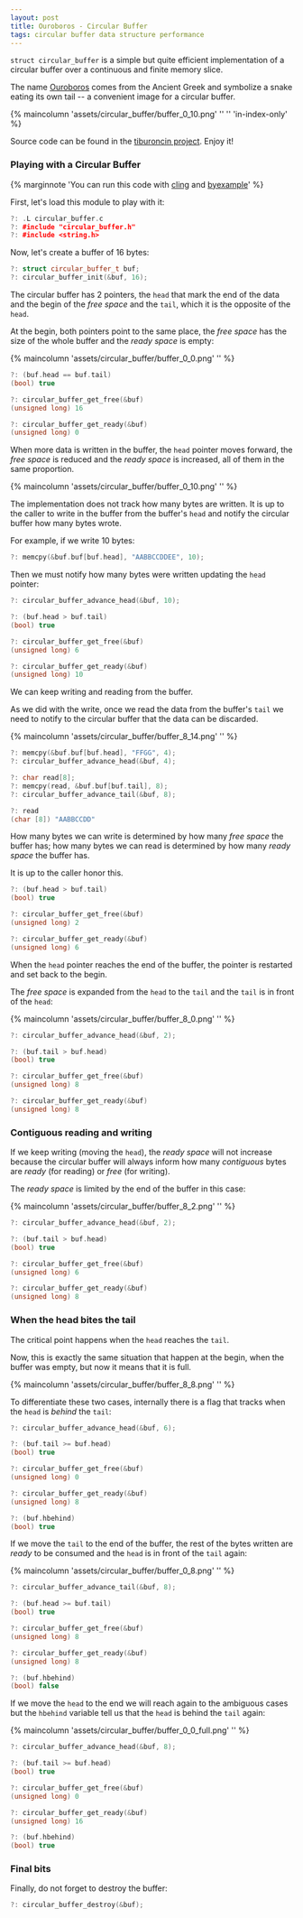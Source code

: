 ```yaml
---
layout: post
title: Ouroboros - Circular Buffer
tags: circular buffer data structure performance
---
```


``struct circular_buffer`` is a simple but quite efficient implementation
of a circular buffer over a continuous and finite memory slice.

The name [Ouroboros](https://en.wikipedia.org/wiki/Ouroboros) comes from the
Ancient Greek and symbolize a snake eating
its own tail -- a convenient image for a circular buffer.

{% maincolumn 'assets/circular_buffer/buffer_0_10.png' '' ''
'in-index-only' %}

Source code can be found in the
[tiburoncin project](https://github.com/eldipa/tiburoncin). Enjoy it!<!--more-->

### Playing with a Circular Buffer

{% marginnote
'You can run this code with [cling](https://github.com/root-project/cling)
and [byexample](https://byexamples.github.io/byexample/)' %}

First, let's load this module to play with it:

```cpp
?: .L circular_buffer.c
?: #include "circular_buffer.h"
?: #include <string.h>
```

Now, let's create a buffer of 16 bytes:

```cpp
?: struct circular_buffer_t buf;
?: circular_buffer_init(&buf, 16);
```

The circular buffer has 2 pointers, the ``head``
that mark the end of the data and the begin of the
*free space* and the ``tail``, which it is the opposite of
the ``head``.

At the begin, both pointers point to the same place,
the *free space* has the size of the whole buffer and the
*ready space* is empty:


{% maincolumn 'assets/circular_buffer/buffer_0_0.png' '' %}

```cpp
?: (buf.head == buf.tail)
(bool) true

?: circular_buffer_get_free(&buf)
(unsigned long) 16

?: circular_buffer_get_ready(&buf)
(unsigned long) 0
```

When more data is written in the buffer, the
``head`` pointer moves forward, the *free space*
is reduced and the *ready space* is increased,
all of them in the same proportion.

{% maincolumn 'assets/circular_buffer/buffer_0_10.png' '' %}

The implementation does not track how many bytes are written.
It is up to the caller to write in the buffer from
the buffer's ``head`` and notify the circular buffer how many
bytes wrote.

For example, if we write 10 bytes:

```cpp
?: memcpy(&buf.buf[buf.head], "AABBCCDDEE", 10);
```

Then we must notify how many bytes were written updating
the ``head`` pointer:

```cpp
?: circular_buffer_advance_head(&buf, 10);

?: (buf.head > buf.tail)
(bool) true

?: circular_buffer_get_free(&buf)
(unsigned long) 6

?: circular_buffer_get_ready(&buf)
(unsigned long) 10
```

We can keep writing and reading from the buffer.

As we did with the write, once we read the data from
the buffer's ``tail`` we need to notify to the circular buffer
that the data can be discarded.

{% maincolumn 'assets/circular_buffer/buffer_8_14.png' '' %}

```cpp
?: memcpy(&buf.buf[buf.head], "FFGG", 4);
?: circular_buffer_advance_head(&buf, 4);

?: char read[8];
?: memcpy(read, &buf.buf[buf.tail], 8);
?: circular_buffer_advance_tail(&buf, 8);

?: read
(char [8]) "AABBCCDD"
```

How many bytes we can write is determined by how many
*free space* the buffer has; how many bytes we can read
is determined by how many *ready space* the buffer has.

It is up to the caller honor this.

```cpp
?: (buf.head > buf.tail)
(bool) true

?: circular_buffer_get_free(&buf)
(unsigned long) 2

?: circular_buffer_get_ready(&buf)
(unsigned long) 6
```

When the ``head`` pointer reaches the end of the buffer, the
pointer is restarted and set back to the begin.

The *free space* is expanded from the ``head`` to the ``tail`` and
the ``tail`` is in front of the ``head``:

{% maincolumn 'assets/circular_buffer/buffer_8_0.png' '' %}

```cpp
?: circular_buffer_advance_head(&buf, 2);

?: (buf.tail > buf.head)
(bool) true

?: circular_buffer_get_free(&buf)
(unsigned long) 8

?: circular_buffer_get_ready(&buf)
(unsigned long) 8
```

### Contiguous reading and writing

If we keep writing (moving the ``head``), the *ready space* will not
increase because the circular buffer will always inform how many
*contiguous* bytes are *ready* (for reading) or *free* (for writing).

The *ready space* is limited by the end of the buffer in this case:

{% maincolumn 'assets/circular_buffer/buffer_8_2.png' '' %}

```cpp
?: circular_buffer_advance_head(&buf, 2);

?: (buf.tail > buf.head)
(bool) true

?: circular_buffer_get_free(&buf)
(unsigned long) 6

?: circular_buffer_get_ready(&buf)
(unsigned long) 8
```

### When the head bites the tail

The critical point happens when the ``head`` reaches the ``tail``.

Now, this is exactly the same situation that happen at the begin,
when the buffer was empty, but now it means that it is full.

{% maincolumn 'assets/circular_buffer/buffer_8_8.png' '' %}

To differentiate these two cases, internally there is a flag
that tracks when the ``head`` is *behind* the ``tail``:

```cpp
?: circular_buffer_advance_head(&buf, 6);

?: (buf.tail >= buf.head)
(bool) true

?: circular_buffer_get_free(&buf)
(unsigned long) 0

?: circular_buffer_get_ready(&buf)
(unsigned long) 8

?: (buf.hbehind)
(bool) true
```

If we move the ``tail`` to the end of the buffer, the
rest of the bytes written are *ready* to be consumed and
the ``head`` is in front of the ``tail`` again:

{% maincolumn 'assets/circular_buffer/buffer_0_8.png' '' %}

```cpp
?: circular_buffer_advance_tail(&buf, 8);

?: (buf.head >= buf.tail)
(bool) true

?: circular_buffer_get_free(&buf)
(unsigned long) 8

?: circular_buffer_get_ready(&buf)
(unsigned long) 8

?: (buf.hbehind)
(bool) false
```

If we move the ``head`` to the end we will reach again to
the ambiguous cases but the ``hbehind`` variable tell us that
the ``head`` is behind the ``tail`` again:

{% maincolumn 'assets/circular_buffer/buffer_0_0_full.png' '' %}

```cpp
?: circular_buffer_advance_head(&buf, 8);

?: (buf.tail >= buf.head)
(bool) true

?: circular_buffer_get_free(&buf)
(unsigned long) 0

?: circular_buffer_get_ready(&buf)
(unsigned long) 16

?: (buf.hbehind)
(bool) true
```

### Final bits

Finally, do not forget to destroy the buffer:

```cpp
?: circular_buffer_destroy(&buf);
```

